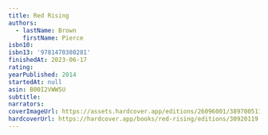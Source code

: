 ```yaml
---
title: Red Rising
authors:
  - lastName: Brown
    firstName: Pierce
isbn10:
isbn13: '9781470380281'
finishedAt: 2023-06-17
rating:
yearPublished: 2014
startedAt: null
asin: B00I2VWW5U
subtitle:
narrators:
coverImageUrl: https://assets.hardcover.app/editions/26096001/3897005112280259.jpg
hardcoverUrl: https://hardcover.app/books/red-rising/editions/30920119
---
```

